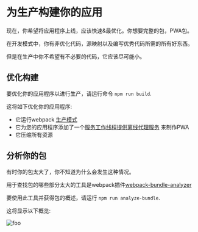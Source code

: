 # 为生产构建你的应用

现在，你希望将应用程序上线，应该快速&最优化。你想要完整的包，PWA包。

在开发模式中，你有非优化代码，源映射以及编写优秀代码所需的所有好东西。

但是在生产中你不希望有不必要的代码，它应该尽可能小。

## 优化构建

要优化你的应用程序以进行生产，请运行命令 `npm run build`.

这将如下优化你的应用程序:

- 它运行webpack [生产模式](https://webpack.js.org/guides/production/)
- 它为您的应用程序添加了一个[服务工作线程提供离线代理服务](https://developer.mozilla.org/zh-CN/docs/Web/API/Service_Worker_API) 来制作PWA
- 它压缩所有资源

## 分析你的包

有时你的包太大了，你不知道为什么会发生这种情况。

用于查找包的哪些部分太大的工具是webpack插件[webpack-bundle-analyzer](https://github.com/webpack-contrib/webpack-bundle-analyzer) 

要使用此工具并获得包的概述，请运行 `npm run analyze-bundle`.

这将显示以下概览:

<img :src="$withBase('/analyzer.png')" alt="foo">
